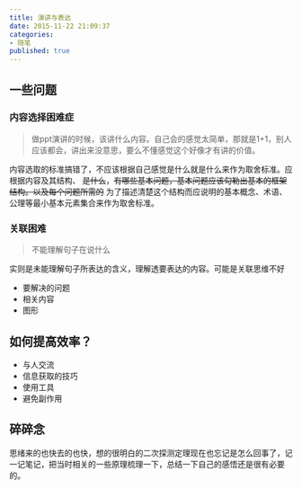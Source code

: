 ```yaml
---
title: 演讲与表达
date: 2015-11-22 21:09:37
categories:
- 随笔
published: true
---
```



## 一些问题
### 内容选择困难症

>做ppt演讲的时候，该讲什么内容。自己会的感觉太简单，那就是1+1，别人应该都会，讲出来没意思，要么不懂感觉这个好像才有讲的价值。

内容选取的标准搞错了，不应该根据自己感觉是什么就是什么来作为取舍标准。应根据内容及其结构、 ~~是什么~~，~~有哪些基本问题，基本问题应该勾勒出基本的框架结构。以及每个问题所需的~~ 为了描述清楚这个结构而应说明的基本概念、术语、公理等最小基本元素集合来作为取舍标准。


### 关联困难

>不能理解句子在说什么

实则是未能理解句子所表达的含义，理解透要表达的内容。可能是关联思维不好

- 要解决的问题
- 相关内容
- 图形


## 如何提高效率？
- 与人交流
- 信息获取的技巧
- 使用工具
- 避免副作用


## 碎碎念

思绪来的也快去的也快，想的很明白的二次探测定理现在也忘记是怎么回事了，记一记笔记，把当时相关的一些原理梳理一下，总结一下自己的感悟还是很有必要的。
